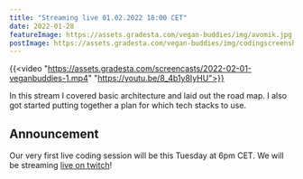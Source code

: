 ```yaml
---
title: "Streaming live 01.02.2022 18:00 CET"
date: 2022-01-28
featureImage: https://assets.gradesta.com/vegan-buddies/img/avomik.jpg
postImage: https://assets.gradesta.com/vegan-buddies/img/codingscreenshot.png
---
```


{{<video "https://assets.gradesta.com/screencasts/2022-02-01-veganbuddies-1.mp4" "https://youtu.be/8_4b1y8IyHU">}}

In this stream I covered basic architecture and laid out the road map. I also got started putting together a plan for which tech stacks to use.

Announcement
---------------

Our very first live coding session will be this Tuesday at 6pm CET. We will be streaming [live on twitch](https://www.twitch.tv/timotejcz)!


